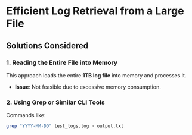 # Efficient Log Retrieval from a Large File

## Solutions Considered

### 1. Reading the Entire File into Memory
This approach loads the entire **1TB log file** into memory and processes it.

- **Issue**: Not feasible due to excessive memory consumption.

### 2. Using Grep or Similar CLI Tools
Commands like:
```sh
grep "YYYY-MM-DD" test_logs.log > output.txt
